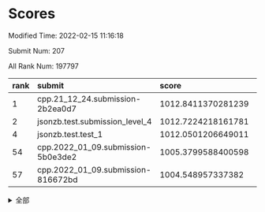 # Scores

Modified Time: 2022-02-15 11:16:18

Submit Num: 207

All Rank Num: 197797

| rank |               submit               |       score        |       sigma        | pk_num |
| :--- | :--------------------------------- | :----------------- | :----------------- | :----- |
| 1    | cpp.21_12_24.submission-2b2ea0d7   | 1012.8411370281239 | 0.8181673307414266 | 3820   |
| 2    | jsonzb.test.submission_level_4     | 1012.7224218161781 | 0.8058138595367381 | 3827   |
| 4    | jsonzb.test.test_1                 | 1012.0501206649011 | 0.8033421169367719 | 3823   |
| 54   | cpp.2022_01_09.submission-5b0e3de2 | 1005.3799588400598 | 0.7229984572334122 | 3820   |
| 57   | cpp.2022_01_09.submission-816672bd | 1004.548957337382  | 0.7204956096819053 | 3818   |


<details>
<summary>全部</summary>

| rank |                 submit                 |       score        |       sigma        | pk_num |
| :--- | :------------------------------------- | :----------------- | :----------------- | :----- |
| 1    | cpp.21_12_24.submission-2b2ea0d7       | 1012.8411370281239 | 0.8181673307414266 | 3820   |
| 2    | jsonzb.test.submission_level_4         | 1012.7224218161781 | 0.8058138595367381 | 3827   |
| 3    | gobigger.level_3.submission_level_3_20 | 1012.4925539083835 | 0.7865628903733202 | 3819   |
| 4    | jsonzb.test.test_1                     | 1012.0501206649011 | 0.8033421169367719 | 3823   |
| 5    | gobigger.level_3.submission_level_3_4  | 1011.3793493249441 | 0.7748110345968108 | 3822   |
| 6    | gobigger.level_3.submission_level_3_40 | 1011.2355966770679 | 0.7577694660399834 | 3823   |
| 7    | gobigger.level_3.submission_level_3_8  | 1011.0734761886807 | 0.7801943593664579 | 3819   |
| 8    | gobigger.level_3.submission_level_3_44 | 1010.88286756319   | 0.759336656170523  | 3824   |
| 9    | gobigger.level_3.submission_level_3_22 | 1010.8773504509334 | 0.7683085916428911 | 3819   |
| 10   | gobigger.level_3.submission_level_3_13 | 1010.8439831677317 | 0.7776964914524485 | 3824   |
| 11   | gobigger.level_3.submission_level_3_12 | 1010.8015274667563 | 0.7667910952869899 | 3821   |
| 12   | gobigger.level_3.submission_level_3_9  | 1010.798406945101  | 0.7643944596026099 | 3823   |
| 13   | gobigger.level_3.submission_level_3_23 | 1010.7055770060207 | 0.7599451996699265 | 3817   |
| 14   | gobigger.level_3.submission_level_3_37 | 1010.6721433987558 | 0.7947129514114715 | 3821   |
| 15   | gobigger.level_3.submission_level_3_29 | 1010.6264449604856 | 0.7625368626452881 | 3822   |
| 16   | gobigger.level_3.submission_level_3_38 | 1010.5809918819234 | 0.7735884571969738 | 3826   |
| 17   | gobigger.level_3.submission_level_3_11 | 1010.4920050825953 | 0.7798997192843266 | 3825   |
| 18   | gobigger.level_3.submission_level_3_39 | 1010.3203207721543 | 0.7336835536831944 | 3821   |
| 19   | gobigger.level_3.submission_level_3_5  | 1010.284753012543  | 0.758065739329192  | 3819   |
| 20   | gobigger.level_3.submission_level_3_48 | 1010.2698490924311 | 0.7720303493406456 | 3826   |
| 21   | gobigger.level_3.submission_level_3_35 | 1010.1316689224307 | 0.7730239936425063 | 3822   |
| 22   | gobigger.level_3.submission_level_3_34 | 1010.1215005441637 | 0.7605058434782794 | 3820   |
| 23   | gobigger.level_3.submission_level_3_2  | 1010.0950070127133 | 0.7644032371025871 | 3822   |
| 24   | gobigger.level_3.submission_level_3_14 | 1010.0916189082174 | 0.7852381597182705 | 3823   |
| 25   | gobigger.level_3.submission_level_3_17 | 1010.0807773630852 | 0.7807094571592958 | 3821   |
| 26   | gobigger.level_3.submission_level_3_10 | 1010.0490646738623 | 0.7567679471994667 | 3827   |
| 27   | gobigger.level_3.submission_level_3_26 | 1010.0430237443472 | 0.743408042043483  | 3818   |
| 28   | gobigger.level_3.submission_level_3_1  | 1009.9688112224983 | 0.7416022970701389 | 3819   |
| 29   | gobigger.level_3.submission_level_3_3  | 1009.9253181657236 | 0.7434799895225372 | 3823   |
| 30   | gobigger.level_3.submission_level_3_24 | 1009.8776151912314 | 0.7478198834285322 | 3825   |
| 31   | gobigger.level_3.submission_level_3_41 | 1009.8359151809499 | 0.7624914899100045 | 3825   |
| 32   | gobigger.level_3.submission_level_3_28 | 1009.7852232510622 | 0.755480107751335  | 3826   |
| 33   | gobigger.level_3.submission_level_3_49 | 1009.7598113778631 | 0.7738017183272294 | 3829   |
| 34   | gobigger.level_3.submission_level_3_47 | 1009.7538320040271 | 0.739964630277605  | 3825   |
| 35   | gobigger.level_3.submission_level_3_45 | 1009.5652443405696 | 0.7648697540851653 | 3822   |
| 36   | gobigger.level_3.submission_level_3_32 | 1009.506582328786  | 0.7391045110232788 | 3826   |
| 37   | gobigger.level_3.submission_level_3_18 | 1009.3809111475196 | 0.7460858776437425 | 3819   |
| 38   | gobigger.level_3.submission_level_3_30 | 1009.3556006642135 | 0.7446757881037063 | 3824   |
| 39   | gobigger.level_3.submission_level_3_19 | 1009.3199756898288 | 0.7410809907107376 | 3823   |
| 40   | gobigger.level_3.submission_level_3_43 | 1009.3167995077758 | 0.7455867366787375 | 3825   |
| 41   | gobigger.level_3.submission_level_3_36 | 1009.2270999153258 | 0.7485154266881587 | 3827   |
| 42   | gobigger.level_3.submission_level_3_33 | 1009.2002198589984 | 0.7562667123416111 | 3819   |
| 43   | gobigger.level_3.submission_level_3_0  | 1009.157841645574  | 0.7494563076134663 | 3824   |
| 44   | gobigger.level_3.submission_level_3_42 | 1008.9997765342378 | 0.7474664915608603 | 3826   |
| 45   | gobigger.level_3.submission_level_3_6  | 1008.9131108317762 | 0.7607978096492131 | 3825   |
| 46   | gobigger.level_3.submission_level_3_27 | 1008.8217534310508 | 0.7659958752976855 | 3824   |
| 47   | gobigger.level_3.submission_level_3_25 | 1008.8134992180876 | 0.744830583493733  | 3819   |
| 48   | gobigger.level_3.submission_level_3_21 | 1008.8114434428992 | 0.7258071140261855 | 3816   |
| 49   | gobigger.level_3.submission_level_3_15 | 1008.5814625004326 | 0.7387011864456418 | 3828   |
| 50   | gobigger.level_3.submission_level_3_16 | 1008.5640423612867 | 0.7487491342264379 | 3822   |
| 51   | gobigger.level_3.submission_level_3_7  | 1008.4949261007512 | 0.7449700253790458 | 3821   |
| 52   | gobigger.level_3.submission_level_3_46 | 1008.4322668992115 | 0.7521744439173155 | 3824   |
| 53   | gobigger.level_3.submission_level_3_31 | 1008.3875732949388 | 0.7429419782278049 | 3818   |
| 54   | cpp.2022_01_09.submission-5b0e3de2     | 1005.3799588400598 | 0.7229984572334122 | 3820   |
| 55   | gobigger.level_1.submission_level_1_22 | 1005.1693850365053 | 0.7244069036322045 | 3824   |
| 56   | gobigger.level_1.submission_level_1_21 | 1004.6484984086431 | 0.729818766109416  | 3826   |
| 57   | cpp.2022_01_09.submission-816672bd     | 1004.548957337382  | 0.7204956096819053 | 3818   |
| 58   | gobigger.level_1.submission_level_1_33 | 1004.2816676362576 | 0.7215524760980366 | 3826   |
| 59   | gobigger.level_1.submission_level_1_29 | 1004.2612350395173 | 0.7171742901670688 | 3822   |
| 60   | gobigger.level_1.submission_level_1_34 | 1004.0814044491783 | 0.7131070995602922 | 3817   |
| 61   | gobigger.level_1.submission_level_1_44 | 1003.957892388632  | 0.7145118062145406 | 3826   |
| 62   | gobigger.level_1.submission_level_1_38 | 1003.8603398565486 | 0.7227893811129643 | 3823   |
| 63   | gobigger.level_1.submission_level_1_25 | 1003.8398870901447 | 0.7222051128812702 | 3824   |
| 64   | gobigger.level_1.submission_level_1_23 | 1003.7242423619155 | 0.7144840510455823 | 3827   |
| 65   | gobigger.level_1.submission_level_1_5  | 1003.7117294129821 | 0.7068162194564656 | 3823   |
| 66   | gobigger.level_1.submission_level_1_45 | 1003.651335426233  | 0.7198249458728945 | 3822   |
| 67   | gobigger.level_1.submission_level_1_11 | 1003.6329849450149 | 0.7264709101866678 | 3815   |
| 68   | gobigger.level_1.submission_level_1_26 | 1003.616050761056  | 0.7152124853894302 | 3825   |
| 69   | gobigger.level_1.submission_level_1_41 | 1003.6004463365907 | 0.7218602485475345 | 3822   |
| 70   | gobigger.level_1.submission_level_1_31 | 1003.5942170513435 | 0.7225877962731676 | 3819   |
| 71   | gobigger.level_1.submission_level_1_14 | 1003.5195078585933 | 0.7235340234314932 | 3823   |
| 72   | gobigger.level_1.submission_level_1_13 | 1003.5159163162915 | 0.7178122084116058 | 3828   |
| 73   | gobigger.level_1.submission_level_1_0  | 1003.5075016225168 | 0.7231587677894215 | 3820   |
| 74   | gobigger.level_1.submission_level_1_39 | 1003.4578494306176 | 0.7179087839200837 | 3819   |
| 75   | gobigger.level_1.submission_level_1_48 | 1003.3748709409788 | 0.7025663526137813 | 3822   |
| 76   | gobigger.level_1.submission_level_1_12 | 1003.3422589811353 | 0.7078467262569571 | 3822   |
| 77   | gobigger.level_1.submission_level_1_17 | 1003.3278144950744 | 0.7093299019485221 | 3824   |
| 78   | gobigger.level_1.submission_level_1_18 | 1003.2695622005798 | 0.7132760250271057 | 3823   |
| 79   | gobigger.level_1.submission_level_1_10 | 1003.2687730165578 | 0.7064631088605032 | 3824   |
| 80   | gobigger.level_1.submission_level_1_36 | 1003.2543391410113 | 0.7106528796842903 | 3819   |
| 81   | gobigger.level_1.submission_level_1_43 | 1003.2366678664907 | 0.7259189688648557 | 3822   |
| 82   | gobigger.level_1.submission_level_1_1  | 1003.2112328949474 | 0.7139162209104994 | 3820   |
| 83   | gobigger.level_1.submission_level_1_46 | 1003.1853314725163 | 0.7116936470477186 | 3819   |
| 84   | gobigger.level_1.submission_level_1_40 | 1003.1419701711359 | 0.7211142105880117 | 3819   |
| 85   | gobigger.level_1.submission_level_1_16 | 1003.1119538775791 | 0.7065190975193438 | 3820   |
| 86   | gobigger.level_1.submission_level_1_28 | 1003.086911814634  | 0.7141546635756142 | 3821   |
| 87   | gobigger.level_1.submission_level_1_27 | 1003.0501423983354 | 0.710297469910697  | 3818   |
| 88   | gobigger.level_1.submission_level_1_3  | 1002.932958300013  | 0.7084246995319653 | 3822   |
| 89   | gobigger.level_1.submission_level_1_49 | 1002.8723383981334 | 0.7235458167369742 | 3822   |
| 90   | gobigger.level_1.submission_level_1_24 | 1002.8455007966313 | 0.7131778600216578 | 3823   |
| 91   | gobigger.level_1.submission_level_1_35 | 1002.8275670716646 | 0.718274440244645  | 3818   |
| 92   | gobigger.level_1.submission_level_1_9  | 1002.7238729372317 | 0.7101365845603316 | 3819   |
| 93   | gobigger.level_1.submission_level_1_32 | 1002.7047605734117 | 0.7135436416002224 | 3824   |
| 94   | gobigger.level_1.submission_level_1_20 | 1002.5979178113428 | 0.7166666049214238 | 3822   |
| 95   | gobigger.level_1.submission_level_1_8  | 1002.5916759481465 | 0.7097139316863155 | 3823   |
| 96   | gobigger.level_1.submission_level_1_19 | 1002.5679678914772 | 0.7105891881457767 | 3817   |
| 97   | gobigger.level_1.submission_level_1_15 | 1002.5509306244766 | 0.7212743650907095 | 3824   |
| 98   | gobigger.level_1.submission_level_1_37 | 1002.4995150086243 | 0.7247821692838908 | 3824   |
| 99   | gobigger.level_1.submission_level_1_47 | 1002.3941604544472 | 0.7069409198323333 | 3821   |
| 100  | gobigger.level_1.submission_level_1_7  | 1002.1634760895748 | 0.7137018294723203 | 3824   |
| 101  | gobigger.level_1.submission_level_1_30 | 1002.1476043658712 | 0.7185485723327366 | 3824   |
| 102  | gobigger.level_1.submission_level_1_42 | 1001.9077596631153 | 0.7058351886848915 | 3829   |
| 103  | gobigger.level_1.submission_level_1_4  | 1001.8872861007928 | 0.7130426518448877 | 3824   |
| 104  | gobigger.level_1.submission_level_1_2  | 1001.4008930614772 | 0.6999701965079556 | 3819   |
| 105  | gobigger.level_1.submission_level_1_6  | 1000.9537492402666 | 0.7140257982268253 | 3824   |
| 106  | gobigger.random.submission_random_0    | 997.4697881493626  | 0.7237020779918973 | 3825   |
| 107  | gobigger.random.submission_random_47   | 997.2807828759554  | 0.6977803342194443 | 3826   |
| 108  | gobigger.random.submission_random_29   | 997.2144524789667  | 0.692591805405721  | 3821   |
| 109  | gobigger.random.submission_random_28   | 997.0949292597755  | 0.7089567626891636 | 3820   |
| 110  | gobigger.random.submission_random_17   | 996.9473149860743  | 0.7075741296685032 | 3831   |
| 111  | gobigger.random.submission_random_43   | 996.9024614033658  | 0.7072837249451339 | 3825   |
| 112  | gobigger.random.submission_random_46   | 996.727733260361   | 0.703858288398089  | 3823   |
| 113  | gobigger.random.submission_random_34   | 996.726528052597   | 0.6990876852563118 | 3825   |
| 114  | gobigger.random.submission_random_15   | 996.6921560723398  | 0.71697164118111   | 3818   |
| 115  | gobigger.random.submission_random_48   | 996.6918840435222  | 0.7089343669283553 | 3823   |
| 116  | gobigger.random.submission_random_42   | 996.6901817291914  | 0.7129672171771717 | 3825   |
| 117  | gobigger.random.submission_random_12   | 996.5476966307525  | 0.7035918789848623 | 3820   |
| 118  | gobigger.random.submission_random_21   | 996.3619194013252  | 0.7123270090030857 | 3822   |
| 119  | gobigger.random.submission_random_31   | 996.325311048      | 0.7140434753321835 | 3819   |
| 120  | gobigger.random.submission_random_44   | 996.2988307211212  | 0.7129193663217674 | 3825   |
| 121  | gobigger.random.submission_random_19   | 996.2860016190127  | 0.7181803711538556 | 3822   |
| 122  | gobigger.random.submission_random_25   | 996.2592185042182  | 0.7081405776979025 | 3821   |
| 123  | gobigger.random.submission_random_38   | 996.2553665332676  | 0.7077742884294538 | 3824   |
| 124  | gobigger.random.submission_random_39   | 996.2083700374762  | 0.7178176223518089 | 3821   |
| 125  | gobigger.random.submission_random_49   | 996.1600403709575  | 0.7038270030493053 | 3817   |
| 126  | gobigger.random.submission_random_18   | 996.0900537905687  | 0.7083467340876606 | 3823   |
| 127  | gobigger.random.submission_random_16   | 996.0294686747679  | 0.7034061763824515 | 3822   |
| 128  | gobigger.random.submission_random_6    | 996.0272798325785  | 0.7088636437235645 | 3826   |
| 129  | gobigger.random.submission_random_30   | 995.9704306348251  | 0.6978454494841037 | 3829   |
| 130  | gobigger.random.submission_random_13   | 995.9488840663267  | 0.7140292339096169 | 3821   |
| 131  | gobigger.random.submission_random_3    | 995.9334469290156  | 0.7039364840121249 | 3818   |
| 132  | gobigger.random.submission_random_9    | 995.8965012363786  | 0.7195522065288255 | 3823   |
| 133  | gobigger.random.submission_random_14   | 995.8787213314105  | 0.7271518729754424 | 3819   |
| 134  | gobigger.random.submission_random_1    | 995.842800418305   | 0.718959700767555  | 3822   |
| 135  | gobigger.random.submission_random_40   | 995.8162558201876  | 0.7060666844344028 | 3821   |
| 136  | gobigger.random.submission_random_32   | 995.7694904326956  | 0.6968432460959118 | 3819   |
| 137  | gobigger.random.submission_random_36   | 995.714060765542   | 0.7171091322722282 | 3821   |
| 138  | gobigger.random.submission_random_2    | 995.7117309865031  | 0.7242378746062684 | 3828   |
| 139  | gobigger.random.submission_random_45   | 995.6893637644056  | 0.7097906705702801 | 3819   |
| 140  | gobigger.random.submission_random_26   | 995.6787154481192  | 0.7228368797125055 | 3824   |
| 141  | gobigger.random.submission_random_27   | 995.6753607217646  | 0.7175314801674098 | 3827   |
| 142  | gobigger.random.submission_random_10   | 995.6692564514437  | 0.7025267742052702 | 3823   |
| 143  | gobigger.random.submission_random_8    | 995.6589883051835  | 0.714932539621831  | 3824   |
| 144  | gobigger.random.submission_random_11   | 995.6394462985714  | 0.7238706044147949 | 3823   |
| 145  | gobigger.random.submission_random_35   | 995.6007384439037  | 0.7115733976898265 | 3823   |
| 146  | gobigger.random.submission_random_33   | 995.5598881139568  | 0.7069563491646673 | 3823   |
| 147  | gobigger.random.submission_random_5    | 995.456207859367   | 0.7086920291803271 | 3821   |
| 148  | gobigger.random.submission_random_41   | 995.4273263996489  | 0.7127178591275395 | 3824   |
| 149  | gobigger.random.submission_random_23   | 995.4125723814656  | 0.7179180181854655 | 3819   |
| 150  | gobigger.random.submission_random_24   | 995.4070586503985  | 0.7147408875148669 | 3823   |
| 151  | gobigger.random.submission_random_7    | 995.4037341726889  | 0.7136899607865884 | 3830   |
| 152  | gobigger.random.submission_random_20   | 995.3227393670136  | 0.7079776634993651 | 3825   |
| 153  | gobigger.random.submission_random_37   | 995.2876416631431  | 0.6962442030430247 | 3817   |
| 154  | gobigger.random.submission_random_4    | 994.95345923738    | 0.7254334314574375 | 3819   |
| 155  | gobigger.random.submission_random_22   | 994.2402146912257  | 0.7168130968988312 | 3826   |
| 156  | gobigger.level_2.submission_level_2_5  | 993.9457731608742  | 0.7382500000766435 | 3822   |
| 157  | gobigger.level_2.submission_level_2_31 | 993.9065701758236  | 0.7227838984257081 | 3822   |
| 158  | gobigger.level_2.submission_level_2_2  | 993.8111521917701  | 0.7132233214681765 | 3823   |
| 159  | gobigger.level_2.submission_level_2_34 | 993.8072084229246  | 0.7261582832063114 | 3818   |
| 160  | gobigger.level_2.submission_level_2_14 | 993.5354439195389  | 0.7286205562471573 | 3815   |
| 161  | gobigger.level_2.submission_level_2_6  | 993.2601174741733  | 0.7366027205032886 | 3822   |
| 162  | gobigger.level_2.submission_level_2_48 | 993.2391401537727  | 0.7445990262313765 | 3818   |
| 163  | gobigger.level_2.submission_level_2_7  | 993.0215826531442  | 0.7223313048085763 | 3819   |
| 164  | gobigger.level_2.submission_level_2_29 | 992.9205539976397  | 0.7362607848678439 | 3821   |
| 165  | gobigger.level_2.submission_level_2_3  | 992.8312794610996  | 0.736863371714166  | 3825   |
| 166  | gobigger.level_2.submission_level_2_1  | 992.8312529646204  | 0.7468530818739776 | 3823   |
| 167  | gobigger.level_2.submission_level_2_21 | 992.7689994828236  | 0.7329232584567875 | 3824   |
| 168  | gobigger.level_2.submission_level_2_38 | 992.7588296608579  | 0.7359561190069082 | 3819   |
| 169  | gobigger.level_2.submission_level_2_46 | 992.6558396108137  | 0.7399390474237811 | 3819   |
| 170  | gobigger.level_2.submission_level_2_17 | 992.6285652913725  | 0.7573708040979958 | 3819   |
| 171  | gobigger.level_2.submission_level_2_39 | 992.6186094622713  | 0.740941891878963  | 3819   |
| 172  | gobigger.level_2.submission_level_2_36 | 992.4881107406047  | 0.7500027485965486 | 3820   |
| 173  | gobigger.level_2.submission_level_2_30 | 992.4241616711098  | 0.7553553960937262 | 3822   |
| 174  | gobigger.level_2.submission_level_2_33 | 992.2569904443802  | 0.7381644913894342 | 3823   |
| 175  | gobigger.level_2.submission_level_2_35 | 992.2492147905366  | 0.7591186839753713 | 3821   |
| 176  | gobigger.level_2.submission_level_2_23 | 992.2265769983619  | 0.7347908847645415 | 3820   |
| 177  | gobigger.level_2.submission_level_2_47 | 992.2240426106387  | 0.7506899980551105 | 3823   |
| 178  | gobigger.level_2.submission_level_2_44 | 992.1489483081897  | 0.762932882776433  | 3821   |
| 179  | gobigger.level_2.submission_level_2_20 | 992.1212364754028  | 0.7512505917182375 | 3817   |
| 180  | gobigger.level_2.submission_level_2_18 | 992.0794093671474  | 0.7241441771979965 | 3822   |
| 181  | gobigger.level_2.submission_level_2_28 | 992.0632249085049  | 0.7516067388896184 | 3823   |
| 182  | gobigger.level_2.submission_level_2_19 | 992.0374236683061  | 0.7327397139417132 | 3822   |
| 183  | gobigger.level_2.submission_level_2_45 | 992.0340836189712  | 0.7313761344193151 | 3822   |
| 184  | gobigger.level_2.submission_level_2_42 | 991.9981412779526  | 0.7667036373443545 | 3822   |
| 185  | gobigger.level_2.submission_level_2_4  | 991.9874516276374  | 0.7320845459850299 | 3823   |
| 186  | gobigger.level_2.submission_level_2_40 | 991.932528023907   | 0.7477960318990235 | 3821   |
| 187  | gobigger.level_2.submission_level_2_37 | 991.9256778253916  | 0.7384052837398286 | 3823   |
| 188  | gobigger.level_2.submission_level_2_24 | 991.9052411779496  | 0.7373660152666752 | 3822   |
| 189  | gobigger.level_2.submission_level_2_11 | 991.8991021454283  | 0.7559907123121652 | 3819   |
| 190  | gobigger.level_2.submission_level_2_32 | 991.8284071258219  | 0.7504041455423721 | 3824   |
| 191  | gobigger.level_2.submission_level_2_8  | 991.8103394672748  | 0.7539042318002279 | 3821   |
| 192  | gobigger.level_2.submission_level_2_9  | 991.7362141990546  | 0.730259868753588  | 3827   |
| 193  | gobigger.level_2.submission_level_2_10 | 991.6828076436295  | 0.7370983692581247 | 3816   |
| 194  | gobigger.level_2.submission_level_2_15 | 991.6427858811649  | 0.7390223045229776 | 3821   |
| 195  | gobigger.level_2.submission_level_2_27 | 991.633296616726   | 0.7375027808977529 | 3821   |
| 196  | gobigger.level_2.submission_level_2_26 | 991.6236490183252  | 0.7460339265050999 | 3826   |
| 197  | gobigger.level_2.submission_level_2_16 | 991.5864718081644  | 0.7469572436056283 | 3821   |
| 198  | gobigger.level_2.submission_level_2_22 | 991.520751908678   | 0.7704055768031044 | 3822   |
| 199  | gobigger.level_2.submission_level_2_13 | 991.5174234815983  | 0.7541859150292274 | 3823   |
| 200  | gobigger.level_2.submission_level_2_0  | 991.24118300165    | 0.7596214346694344 | 3824   |
| 201  | gobigger.level_2.submission_level_2_43 | 991.1254465974964  | 0.7434359229321553 | 3821   |
| 202  | gobigger.level_2.submission_level_2_12 | 990.5558179734612  | 0.7740929245441376 | 3823   |
| 203  | gobigger.level_2.submission_level_2_49 | 990.4835274173112  | 0.7689562024155733 | 3822   |
| 204  | gobigger.level_2.submission_level_2_25 | 990.4269069159991  | 0.7892304904978401 | 3823   |
| 205  | gobigger.level_2.submission_level_2_41 | 989.6011588631139  | 0.8000905896878568 | 3828   |
| 206  | gobigger.none.submission_none_0        | 977.3033179311137  | 1.4319894557134778 | 3818   |
| 207  | gobigger.none.submission_none_1        | 975.2762305928301  | 1.4165230898276568 | 3818   |

</details>